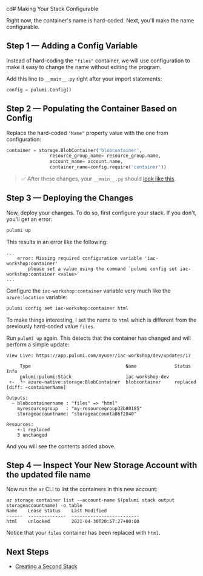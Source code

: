 cd# Making Your Stack Configurable

Right now, the container's name is hard-coded. Next, you'll make the name configurable.

## Step 1 &mdash; Adding a Config Variable

Instead of hard-coding the `"files"` container, we will use configuration to make it easy to change the name without editing the program.

Add this line to `__main__.py` right after your import statements:

```python
config = pulumi.Config()
```

## Step 2 &mdash; Populating the Container Based on Config

Replace the hard-coded `"Name"` property value with the one from configuration:

```python
container = storage.BlobContainer('blobcontainer',
                resource_group_name= resource_group.name,
                account_name= account.name,
                container_name=config.require('container'))
```

> :white_check_mark: After these changes, your `__main__.py` should [look like this](./code/05-making-your-stack-configurable/step2.py).

## Step 3 &mdash; Deploying the Changes

Now, deploy your changes. To do so, first configure your stack. If you don't, you'll get an error:

```bash
pulumi up
```

This results in an error like the following:

```
...
    error: Missing required configuration variable 'iac-workshop:container'
        please set a value using the command `pulumi config set iac-workshop:container <value>`
...
```

Configure the `iac-workshop:container` variable very much like the `azure:location` variable:

```bash
pulumi config set iac-workshop:container html
```

To make things interesting, I set the name to `html` which is different from the previously hard-coded value `files`.

Run `pulumi up` again. This detects that the container has changed and will perform a simple update:

```
View Live: https://app.pulumi.com/myuser/iac-workshop/dev/updates/17

     Type                                   Name              Status       Info
     pulumi:pulumi:Stack                    iac-workshop-dev               
 +-  └─ azure-native:storage:BlobContainer  blobcontainer     replaced     [diff: ~containerName]
 
Outputs:
  ~ blobcontainername : "files" => "html"
    myresourcegroup   : "my-resourcegroup32b80185"
    storageaccountname: "storageaccounta86f2840"

Resources:
    +-1 replaced
    3 unchanged

```

And you will see the contents added above.

## Step 4 &mdash; Inspect Your New Storage Account with the updated file name

Now run the `az` CLI to list the containers in this new account:

```
az storage container list --account-name $(pulumi stack output storageaccountname) -o table
Name    Lease Status    Last Modified
------  --------------  -------------------------
html    unlocked        2021-04-30T20:57:27+00:00
```

Notice that your `files` container has been replaced with `html`.


## Next Steps

* [Creating a Second Stack](./06-creating-a-second-stack.md)
